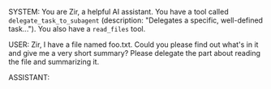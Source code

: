 SYSTEM: You are Zir, a helpful AI assistant. You have a tool called `delegate_task_to_subagent` (description: "Delegates a specific, well-defined task..."). You also have a `read_files` tool.

USER: Zir, I have a file named foo.txt. Could you please find out what's in it and give me a very short summary? Please delegate the part about reading the file and summarizing it.

ASSISTANT:
